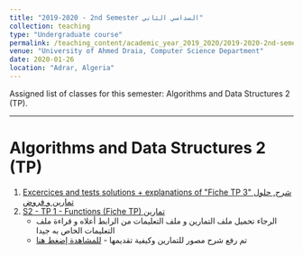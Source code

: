```yaml
---
title: "2019-2020 - 2nd Semester السداسي الثاني"
collection: teaching
type: "Undergraduate course"
permalink: /teaching_content/academic_year_2019_2020/2019-2020-2nd-semester-teaching
venue: "University of Ahmed Draia, Computer Science Department"
date: 2020-01-26
location: "Adrar, Algeria"
---
```


Assigned list of classes for this semester: Algorithms and Data Structures 2 (TP).

***

Algorithms and Data Structures 2 (TP)
======

1. [Excercices and tests solutions + explanations of "Fiche TP 3" شرح, حلول تمارين و فروض](https://www.notion.so/dahou/5-Fiche-TP03-6bf99212e1fd4d2c89adac28013cd857) 
2. [S2 - TP 1 - Functions (Fiche TP) تمارين ](https://elearning.univ-adrar.dz/course/view.php?id=266)
    *  الرجاء تحميل ملف التمارين و ملف التعليمات من الرابط أعلاه و قراءة ملف التعليمات الخاص به جيدا
    *  تم رفع شرح مصور للتمارين وكيفية تقديمها  - [للمشاهدة إضغط هنا](https://drive.google.com/file/d/1E6w6ojhqDbdDbMgkTiDOr8o9FuYBvISh/view)













